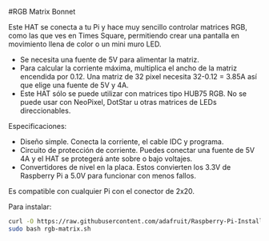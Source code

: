 <!--
---
name: RGB Matrix Bonnet
class: board
type: led
formfactor: pHAT
manufacturer: Adafruit
description: Easily control large matrices
url: https://learn.adafruit.com/adafruit-rgb-matrix-bonnet-for-raspberry-pi/overview
github: https://github.com/adafruit/Raspberry-Pi-Installer-Scripts/blob/master/rgb-matrix.sh
schematic: https://cdn-learn.adafruit.com/assets/assets/000/051/031/original/adafruit_products_schem.png?1518648935
buy: https://www.adafruit.com/product/3211
image: 'adafruit_matrix_bonnet.png'
pincount: 40
eeprom: no
power:
  '1':
  '2':
  '4':
  '17':
ground:
  '6':
  '9':
  '14':
  '20':
  '25':
  '30':
  '34':
  '39':
pin:
  '29':
    name: 'Matrix R1'
  '33':
    name: 'Matrix G1'
  '31':
    name: 'Matrix B1'
  '32':
    name: 'Matrix R2'
  '36':
    name: 'Matrix G2'
  '16':
    name: 'Matrix B2'
  '7':
    name: 'Matrix OE'
  '11':
    name: 'Matrix CLK'
  '40':
    name: 'Matrix LAT'
  '15':
    name: 'Matrix A'
  '37':
    name: 'Matrix B'
  '13':
    name: 'Matrix C'
  '38':
    name: 'Matrix D'
  '18':
    name: 'Matrix E'



-->
#RGB Matrix Bonnet

Este HAT se conecta a tu Pi y hace muy sencillo controlar matrices RGB, como las que ves en Times Square, permitiendo crear una pantalla en movimiento llena de color o un mini muro LED.

* Se necesita una fuente de 5V para alimentar la matriz.
* Para calcular la corriente máxima, multiplica el ancho de la matriz encendida por 0.12. Una matriz de 32 pixel necesita 32-0.12 = 3.85A así que elige una fuente de 5V y 4A.
* Este HAT sólo se puede utilizar con matrices tipo HUB75 RGB. No se puede usar con NeoPixel, DotStar u otras matrices de LEDs direccionables.

Especificaciones:

* Diseño simple. Conecta la corriente, el cable IDC y programa.
* Circuito de protección de corriente. Puedes conectar una fuente de 5V 4A y el HAT se protegerá ante sobre o bajo voltajes.
* Convertidores de nivel en la placa. Estos convierten los 3.3V de Raspberry Pi a 5.0V para funcionar con menos fallos.

Es compatible con cualquier Pi con el conector de 2x20.

Para instalar:

```bash
curl -O https://raw.githubusercontent.com/adafruit/Raspberry-Pi-Installer-Scripts/master/rgb-matrix.sh
sudo bash rgb-matrix.sh
```
